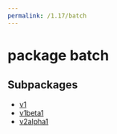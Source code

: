 ```yaml
---
permalink: /1.17/batch
---
```


# package batch



## Subpackages

* [v1](batch-v1.md)
* [v1beta1](batch-v1beta1.md)
* [v2alpha1](batch-v2alpha1.md)